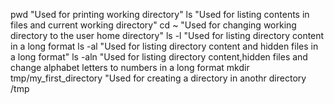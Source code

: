 pwd
"Used for printing working directory"
ls
"Used for listing contents in files and current working directory"
cd ~
"Used for changing working directory to the user home directory"
ls -l
"Used for listing directory content in a long format
ls -al
"Used for listing directory content and hidden files in a long format"
ls -aln
"Used for listing directory content,hidden files and change alphabet letters to numbers in a long format
mkdir tmp/my_first_directory
"Used for creating a directory in anothr directory /tmp	
